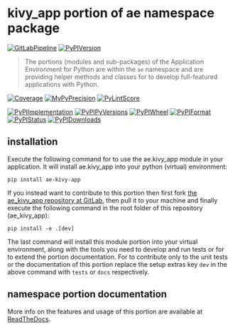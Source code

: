 <!--
  THIS FILE IS EXCLUSIVELY MAINTAINED IN THE NAMESPACE ROOT PACKAGE. CHANGES HAVE TO BE DONE THERE.
  All changes will be deployed automatically to all the portions of this namespace package.
-->
# kivy_app portion of ae namespace package

[![GitLabPipeline](https://img.shields.io/gitlab/pipeline/ae-group/ae_kivy_app/master?logo=python)](
    https://gitlab.com/ae-group/ae_kivy_app)
[![PyPIVersion](https://img.shields.io/pypi/v/ae_kivy_app)](
    https://pypi.org/project/ae-kivy-app/#history)

>The portions (modules and sub-packages) of the Application Environment for Python are within
the `ae` namespace and are providing helper methods and classes for to develop
full-featured applications with Python.

[![Coverage](https://ae-group.gitlab.io/ae_kivy_app/coverage.svg)](
    https://ae-group.gitlab.io/ae_kivy_app/coverage/ae_kivy_app_py.html)
[![MyPyPrecision](https://ae-group.gitlab.io/ae_kivy_app/mypy.svg)](
    https://ae-group.gitlab.io/ae_kivy_app/lineprecision.txt)
[![PyLintScore](https://ae-group.gitlab.io/ae_kivy_app/pylint.svg)](
    https://ae-group.gitlab.io/ae_kivy_app/pylint.log)

[![PyPIImplementation](https://img.shields.io/pypi/implementation/ae_kivy_app)](
    https://pypi.org/project/ae-kivy-app/)
[![PyPIPyVersions](https://img.shields.io/pypi/pyversions/ae_kivy_app)](
    https://pypi.org/project/ae-kivy-app/)
[![PyPIWheel](https://img.shields.io/pypi/wheel/ae_kivy_app)](
    https://pypi.org/project/ae-kivy-app/)
[![PyPIFormat](https://img.shields.io/pypi/format/ae_kivy_app)](
    https://pypi.org/project/ae-kivy-app/)
[![PyPIStatus](https://img.shields.io/pypi/status/ae_kivy_app)](
    https://libraries.io/pypi/ae-kivy-app)
[![PyPIDownloads](https://img.shields.io/pypi/dm/ae_kivy_app)](
    https://pypi.org/project/ae-kivy-app/#files)


## installation


Execute the following command for to use the ae.kivy_app module in your
application. It will install ae.kivy_app into your python (virtual) environment:
 
```shell script
pip install ae-kivy-app
```

If you instead want to contribute to this portion then first fork
[the ae_kivy_app repository at GitLab](https://gitlab.com/ae-group/ae_kivy_app "ae.kivy_app code repository"),
then pull it to your machine and finally execute the following command in the root folder
of this repository (ae_kivy_app):

```shell script
pip install -e .[dev]
```

The last command will install this module portion into your virtual environment, along with
the tools you need to develop and run tests or for to extend the portion documentation.
For to contribute only to the unit tests or the documentation of this portion replace
the setup extras key `dev` in the above command with `tests` or `docs` respectively.


## namespace portion documentation

More info on the features and usage of this portion are available at
[ReadTheDocs](https://ae.readthedocs.io/en/latest/_autosummary/ae.kivy_app.html#module-ae.kivy_app
"ae_kivy_app documentation").

<!-- Common files version 0.0.60 deployed version 0.1.36 (with 0.0.60)
     to https://gitlab.com/ae-group as ae_kivy_app module as well as
     to https://ae-group.gitlab.io with CI check results as well as
     to https://pypi.org/project/ae-kivy-app as namespace portion ae-kivy-app.
-->
